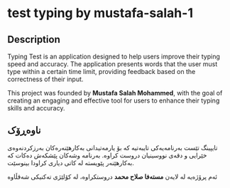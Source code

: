 # test typing by  mustafa-salah-1

## Description

Typing Test is an application designed to help users improve their typing speed and accuracy. The application presents words that the user must type within a certain time limit, providing feedback based on the correctness of their input. 

This project was founded by **Mustafa Salah Mohammed**, with the goal of creating an engaging and effective tool for users to enhance their typing skills and accuracy.

## ناوەڕۆک
تایپینگ تێست بەرنامەیەکی تایبەتیە کە بۆ یارمەتیدانی بەکارهێنەرەکان بەرزکردنەوەی خێرایی و دقەی نووسینیان دروست کراوە. بەرنامە وشەکان پێشکەش دەکات کە بەکارهێنەر پێویستە لە کاتی دیاری کراودا بینوسێت.

ئەم پرۆژەیە لە لایەن **مستەفا صلاح محمد** دروستکراوە، لە کۆلێژی تەکنیکی شەقڵاوە


